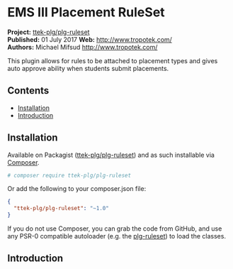 # EMS III Placement RuleSet

__Project:__ [ttek-plg/plg-ruleset](http://packagist.org/packages/ttek-plg/plg-ruleset)  
__Published:__ 01 July 2017
__Web:__ <http://www.tropotek.com/>  
__Authors:__ Michael Mifsud <http://www.tropotek.com/>  
  
This plugin allows for rules to be attached to placement types and gives 
auto approve ability when students submit placements.

## Contents

- [Installation](#installation)
- [Introduction](#introduction)


## Installation

Available on Packagist ([ttek-plg/plg-ruleset](http://packagist.org/packages/ttek-plg/plg-ruleset))
and as such installable via [Composer](http://getcomposer.org/).

```bash
# composer require ttek-plg/plg-ruleset
```

Or add the following to your composer.json file:

```json
{
  "ttek-plg/plg-ruleset": "~1.0"
}
```

If you do not use Composer, you can grab the code from GitHub, and use any
PSR-0 compatible autoloader (e.g. the [plg-ruleset](https://github.com/tropotek/plg-ruleset))
to load the classes.

## Introduction





  
  